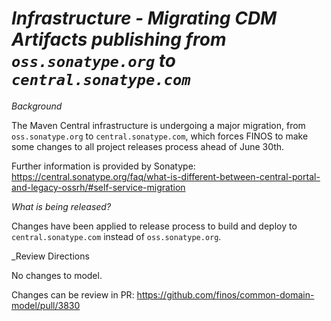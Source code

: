 # _Infrastructure - Migrating CDM Artifacts publishing from `oss.sonatype.org` to `central.sonatype.com`_

_Background_

The Maven Central infrastructure is undergoing a major migration, from `oss.sonatype.org` to `central.sonatype.com`, which forces FINOS to make some changes to all project releases process ahead of June 30th.

Further information is provided by Sonatype:
https://central.sonatype.org/faq/what-is-different-between-central-portal-and-legacy-ossrh/#self-service-migration

_What is being released?_

Changes have been applied to release process to build and deploy to `central.sonatype.com` instead of `oss.sonatype.org`.

_Review Directions

No changes to model.

Changes can be review in PR: https://github.com/finos/common-domain-model/pull/3830
